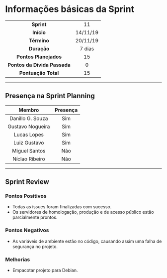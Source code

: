 # Informações básicas da Sprint
|||
|:---:|:---:|
|**Sprint**|11|
|**Início**|14/11/19|
|**Término**|20/11/19|
|**Duração**|7 dias|
|**Pontos Planejados**|15|
|**Pontos da Dívida Passada**|0|
|**Pontuação Total**|15|
 
---
 
## Presença na Sprint Planning
 
|Membro|Presença|
|:---:|:---:|
|Danillo G. Souza|Sim|
|Gustavo Nogueira|Sim|
|Lucas Lopes|Sim|
|Luiz Gustavo|Sim|
|Miguel Santos|Não|
|Níclao Ribeiro|Não|
 
---
## Sprint Review
### Pontos Positivos
- Todas as issues foram finalizadas com sucesso.
- Os servidores de homologação, produção e de acesso público estão parcialmente prontos.
  
### Pontos Negativos
- As variáveis de ambiente estão no código, causando assim uma falha de segurança no projeto.
 
### Melhorias
- Empacotar projeto para Debian.

